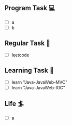 

## Program Task  💻
- [ ] a
- [ ] b

## Regular Task  🤡
- [ ] leetcode

## Learning Task 🎯
- [ ] learn "Java-JavaWeb-MVC"
- [ ] learn "Java-JavaWeb-IOC"

## Life 🏄
- [ ] a